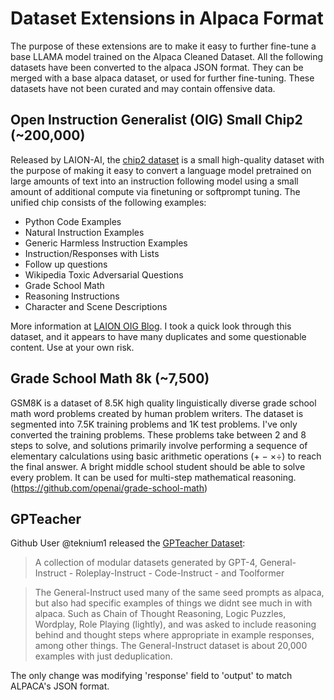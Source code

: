 # Dataset Extensions in Alpaca Format
The purpose of these extensions are to make it easy to further fine-tune a base LLAMA model trained on the Alpaca Cleaned Dataset. All the following datasets have been converted to the alpaca JSON format. They can be merged with a base alpaca dataset, or used for further fine-tuning. These datasets have not been curated and may contain offensive data.

## Open Instruction Generalist (OIG) Small Chip2 (~200,000)
Released by LAION-AI, the [chip2 dataset](https://github.com/LAION-AI/Open-Instruction-Generalist/tree/main/small_instruction_set) is a small high-quality dataset with the purpose of making it easy to convert a language model pretrained on large amounts of text into an instruction following model using a small amount of additional compute via finetuning or softprompt tuning. The unified chip consists of the following examples:
* Python Code Examples
* Natural Instruction Examples
* Generic Harmless Instruction Examples
* Instruction/Responses with Lists
* Follow up questions
* Wikipedia Toxic Adversarial Questions
* Grade School Math
* Reasoning Instructions
* Character and Scene Descriptions

More information at [LAION OIG Blog](https://laion.ai/blog/oig-dataset/). I took a quick look through this dataset, and it appears to have many duplicates and some questionable content. Use at your own risk.

## Grade School Math 8k (~7,500)
GSM8K is a dataset of 8.5K high quality linguistically diverse grade school math word problems created by human problem writers. The dataset is segmented into 7.5K training problems and 1K test problems. I've only converted the training problems. These problems take between 2 and 8 steps to solve, and solutions primarily involve performing a sequence of elementary calculations using basic arithmetic operations (+ − ×÷) to reach the final answer. A bright middle school student should be able to solve every problem. It can be used for multi-step mathematical reasoning. (https://github.com/openai/grade-school-math)

## GPTeacher
Github User @teknium1 released the [GPTeacher Dataset](https://github.com/teknium1/GPTeacher):
> A collection of modular datasets generated by GPT-4, General-Instruct - Roleplay-Instruct - Code-Instruct - and Toolformer

>The General-Instruct used many of the same seed prompts as alpaca, but also had specific examples of things we didnt see much in with alpaca. Such as Chain of Thought Reasoning, Logic Puzzles, Wordplay, Role Playing (lightly), and was asked to include reasoning behind and thought steps where appropriate in example responses, among other things. The General-Instruct dataset is about 20,000 examples with just deduplication.

The only change was modifying 'response' field to 'output' to match ALPACA's JSON format.